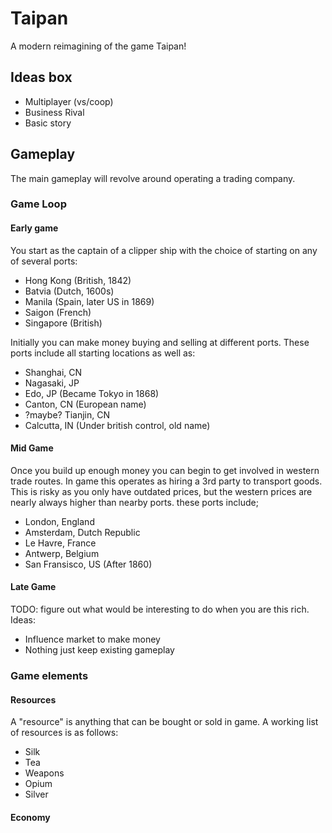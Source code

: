 # Taipan
A modern reimagining of the game Taipan!

## Ideas box
- Multiplayer (vs/coop)
- Business Rival
- Basic story

## Gameplay
The main gameplay will revolve around operating a trading company.
### Game Loop
#### Early game
You start as the captain of a clipper ship with the choice of starting on any of several ports:
- Hong Kong (British, 1842)
- Batvia (Dutch, 1600s)
- Manila (Spain, later US in 1869)
- Saigon (French)
- Singapore (British)

Initially you can make money buying and selling at different ports. These ports include all starting locations as well as:
- Shanghai, CN
- Nagasaki, JP
- Edo, JP (Became Tokyo in 1868)
- Canton, CN (European name)
- ?maybe? Tianjin, CN
- Calcutta, IN (Under british control, old name)
#### Mid Game
Once you build up enough money you can begin to get involved in western trade routes. In game this operates as hiring a 3rd party to transport goods. This is risky as you only have outdated prices, but the western prices are nearly always higher than nearby ports. these ports include;
- London, England
- Amsterdam, Dutch Republic
- Le Havre, France
- Antwerp, Belgium
- San Fransisco, US (After 1860)
#### Late Game
TODO: figure out what would be interesting to do when you are this rich. Ideas:
- Influence market to make money
- Nothing just keep existing gameplay
### Game elements
#### Resources
A "resource" is anything that can be bought or sold in game. A working list of resources is as follows:
- Silk
- Tea
- Weapons
- Opium
- Silver

#### Economy
